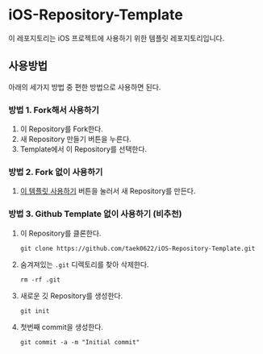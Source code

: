 # iOS-Repository-Template
이 레포지토리는 iOS 프로젝트에 사용하기 위한 템플릿 레포지토리입니다.

## 사용방법

아래의 세가지 방법 중 편한 방법으로 사용하면 된다.

### 방법 1. Fork해서 사용하기

1. 이 Repository를 Fork한다.
2. 새 Repository 만들기 버튼을 누른다.
3. Template에서 이 Repository를 선택한다.

### 방법 2. Fork 없이 사용하기

1. [이 템플릿 사용하기](https://github.com/taek0622/iOS-Repository-Template/generate) 버튼을 눌러서 새 Repository를 만든다.

### 방법 3. Github Template 없이 사용하기 (비추천)

1. 이 Repository를 클론한다.

   `git clone https://github.com/taek0622/iOS-Repository-Template.git`

2. 숨겨져있는 `.git` 디렉토리를 찾아 삭제한다.

   `rm -rf .git`

3. 새로운 깃 Repository를 생성한다.

   `git init`

4. 첫번째 commit을 생성한다.

   `git commit -a -m "Initial commit"`
